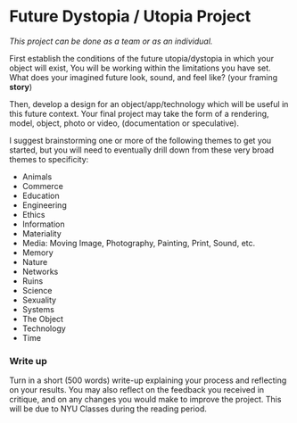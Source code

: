 # Future Dystopia / Utopia Project

_This project can be done as a team or as an individual._

First establish the conditions of the future utopia/dystopia in which your object will exist, You will be working within the limitations you have set. What does your imagined future look, sound, and feel like? (your framing **story**)

Then, develop a design for an object/app/technology which will be useful in this future context. Your final project may take the form of a rendering, model, object, photo or video, (documentation or speculative). 

I suggest brainstorming one or more of the following themes to get you started, but you will need to eventually drill down from these very broad themes to specificity:

*   Animals
*   Commerce
*   Education
*   Engineering
*   Ethics
*   Information
*   Materiality
*   Media: Moving Image, Photography, Painting, Print, Sound, etc.
*   Memory
*   Nature
*   Networks
*   Ruins
*   Science
*   Sexuality
*   Systems
*   The Object
*   Technology
*   Time

### Write up

Turn in a short (500 words) write-up explaining your process and reflecting on your results. You may also reflect on the feedback you received in critique, and on any changes you would make to improve the project. This will be due to NYU Classes during the reading period. 

